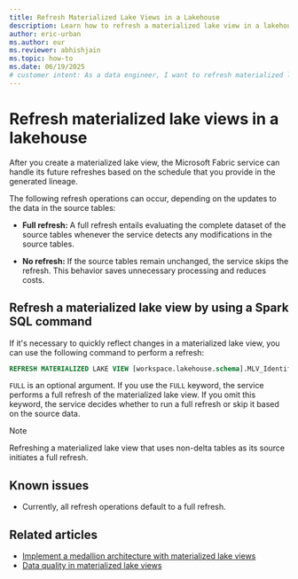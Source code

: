 ```yaml
---
title: Refresh Materialized Lake Views in a Lakehouse
description: Learn how to refresh a materialized lake view in a lakehouse in Microsoft Fabric.
author: eric-urban
ms.author: eur
ms.reviewer: abhishjain
ms.topic: how-to
ms.date: 06/19/2025
# customer intent: As a data engineer, I want to refresh materialized lake views in a lakehouse so that I can ensure that the data is up to date and optimize query performance.
---
```


# Refresh materialized lake views in a lakehouse

After you create a materialized lake view, the Microsoft Fabric service can handle its future refreshes based on the schedule that you provide in the generated lineage.  

The following refresh operations can occur, depending on the updates to the data in the source tables:

* **Full refresh:** A full refresh entails evaluating the complete dataset of the source tables whenever the service detects any modifications in the source tables.

* **No refresh:** If the source tables remain unchanged, the service skips the refresh. This behavior saves unnecessary processing and reduces costs.

## Refresh a materialized lake view by using a Spark SQL command

If it's necessary to quickly reflect changes in a materialized lake view, you can use the following command to perform a refresh:

```sql
REFRESH MATERIALIZED LAKE VIEW [workspace.lakehouse.schema].MLV_Identifier [FULL]
```

`FULL` is an optional argument. If you use the `FULL` keyword, the service performs a full refresh of the materialized lake view. If you omit this keyword, the service decides whether to run a full refresh or skip it based on the source data.

> [!NOTE]
> Refreshing a materialized lake view that uses non-delta tables as its source initiates a full refresh.

## Known issues

* Currently, all refresh operations default to a full refresh.

## Related articles

* [Implement a medallion architecture with materialized lake views](./tutorial.md)
* [Data quality in materialized lake views](./data-quality.md)
